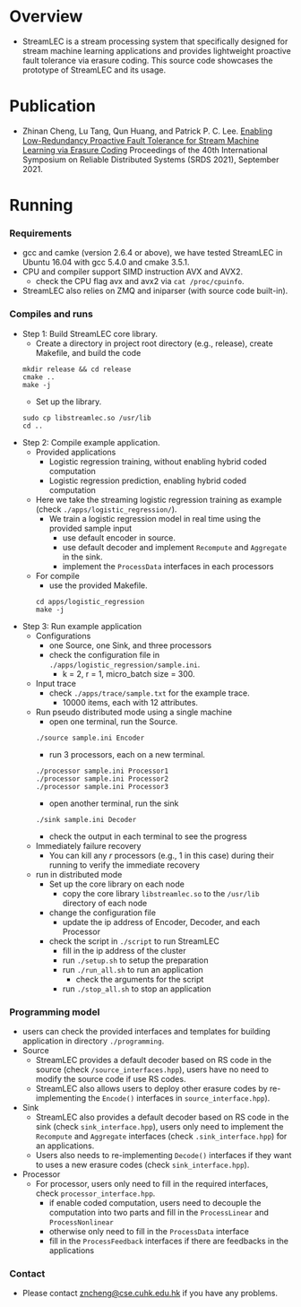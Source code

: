 # Overview
+ StreamLEC is a stream processing system that specifically designed for stream machine learning applications and provides lightweight proactive fault tolerance via erasure coding.
This source code showcases the prototype of StreamLEC and its usage.

# Publication
+ Zhinan Cheng, Lu Tang, Qun Huang, and Patrick P. C. Lee.
  [Enabling Low-Redundancy Proactive Fault Tolerance for Stream Machine Learning via Erasure Coding](http://www.cse.cuhk.edu.hk/~pclee/www/pubs/srds21streamlec.pdf)
  Proceedings of the 40th International Symposium on Reliable Distributed Systems (SRDS 2021), September 2021.



# Running
### Requirements
+ gcc and camke (version 2.6.4 or above), we have tested StreamLEC in Ubuntu 16.04 with gcc 5.4.0 and cmake 3.5.1.
+ CPU and compiler support SIMD instruction AVX and AVX2.
    + check the CPU flag avx and avx2 via `cat /proc/cpuinfo`.
+ StreamLEC also relies on ZMQ and iniparser (with source code built-in).
### Compiles and runs
+ Step 1: Build StreamLEC core library.
    + Create a directory in project root directory (e.g., release), create Makefile, and build the code
    ``` 
    mkdir release && cd release
    cmake ..
    make -j
    ```
    + Set up the library.
    ```
    sudo cp libstreamlec.so /usr/lib
    cd ..
    ```
+ Step 2: Compile example application.
    + Provided applications
        + Logistic regression training, without enabling hybrid coded computation
        + Logistic regression prediction, enabling hybrid coded computation
    + Here we take the streaming logistic regression training as example (check `./apps/logistic_regression/`).
        + We train a logistic regression model in real time using the provided sample input
            + use default encoder in source.
            + use default decoder and implement `Recompute` and `Aggregate` in the sink.
            + implement the `ProcessData` interfaces in each processors
    + For compile
        + use the provided Makefile.
        ```
        cd apps/logistic_regression
        make -j
        ```
+ Step 3: Run example application 
    + Configurations
        + one Source, one Sink, and three processors
        + check the configuration file in `./apps/logistic_regression/sample.ini`.
            + k = 2, r = 1, micro_batch size = 300.
    + Input trace
        + check `./apps/trace/sample.txt` for the example trace.
            + 10000 items, each with 12 attributes.
    + Run pseudo distributed mode using a single machine
        + open one terminal, run the Source.
        ```
        ./source sample.ini Encoder
        ```      
        + run 3 processors, each on a new terminal.
        ```
        ./processor sample.ini Processor1
        ./processor sample.ini Processor2
        ./processor sample.ini Processor3
        ```
        + open another terminal, run the sink
        ```
        ./sink sample.ini Decoder
        ```      
        + check the output in each terminal to see the progress
    + Immediately failure recovery
        + You can kill any *r* processors (e.g., 1 in this case) during their running to verify the immediate recovery
    + run in distributed mode
        + Set up the core library on each node
            + copy the core library `libstreamlec.so` to the `/usr/lib` directory of each node
        + change the configuration file
            + update the ip address of Encoder, Decoder, and each Processor
        + check the script in `./script` to run StreamLEC
            + fill in the ip address of the cluster
            + run `./setup.sh` to setup the preparation
            + run `./run_all.sh` to run an application
                + check the arguments for the script
            + run `./stop_all.sh` to stop an application

### Programming model
+ users can check the provided interfaces and templates for building application in directory `./programming`. 
+ Source
    + StreamLEC provides a default decoder based on RS code in the source (check `/source_interfaces.hpp`), users have no need to modify the source code if use RS codes.
    + StreamLEC also allows users to deploy other erasure codes by re-implementing the `Encode()` interfaces in `source_interface.hpp`).
+ Sink
    + StreamLEC also provides a default decoder based on RS code in the sink (check `sink_interface.hpp`), users only need to implement the `Recompute` and `Aggregate` interfaces (check `.sink_interface.hpp`) for an applications.
    + Users also needs to re-implementing `Decode()` interfaces if they want to uses a new erasure codes (check `sink_interface.hpp`).
+ Processor
    + For processor, users only need to fill in the required interfaces, check `processor_interface.hpp`.
        + if enable coded computation, users need to decouple the computation into two parts and fill in the `ProcessLinear` and `ProcessNonlinear`
        + otherwise only need to fill in the `ProcessData` interface
        + fill in the `ProcessFeedback` interfaces if there are feedbacks in the applications

### Contact
+ Please contact zncheng@cse.cuhk.edu.hk if you have any problems.
